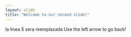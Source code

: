 ```yaml
---
layout: slide
title: "Welcome to our second slide!"
---
```

la linea 5 sera reemplazada
Use the left arrow to go back!
